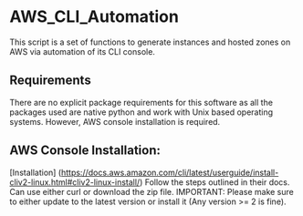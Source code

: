 # AWS_CLI_Automation
This script is a set of functions to generate instances and hosted zones on AWS via automation of its CLI console.

## Requirements
There are no explicit package requirements for this software as all the packages used are native python and work with Unix based operating systems. However, AWS console installation is required.

## AWS Console Installation:
[Installation] (https://docs.aws.amazon.com/cli/latest/userguide/install-cliv2-linux.html#cliv2-linux-install/)
Follow the steps outlined in their docs. Can use either curl or download the zip file. IMPORTANT: Please make sure to either update to the latest version or install it (Any version >= 2 is fine).
